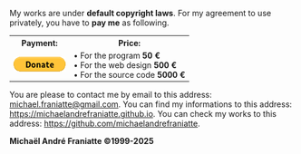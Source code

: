   
My works are under **default copyright laws**. For my agreement to use privately, you have to **pay me** as following.  
  
<table>
  <tr>
    <th><b>Payment:</b></th>
    <th><b>Price:</b></th>
  </tr>
  <tr>
    <td>
      <a href="https://www.paypal.com/donate/?hosted_button_id=7NJYBGG9443FA" target="_blank">
        <img src="btn_donate_LG.gif" alt="PayPal this" title="PayPal - The safer, easier way to pay online!" border="0" />
      </a>   
    </td>
    <td>
      • For the program <b>50 €</b><br />
      • For the web design <b>500 €</b><br />
      • For the source code <b>5000 €</b>
    </td>
  </tr>
</table>  
  
You are please to contact me by email to this address: michael.franiatte@gmail.com. You can find my informations to this address: https://michaelandrefraniatte.github.io. You can check my works to this address: https://github.com/michaelandrefraniatte.  
  
**Michaël André Franiatte ©1999-2025**  
  